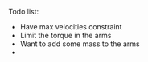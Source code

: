 Todo list:
- Have max velocities constraint
- Limit the torque in the arms
- Want to add some mass to the arms
- 